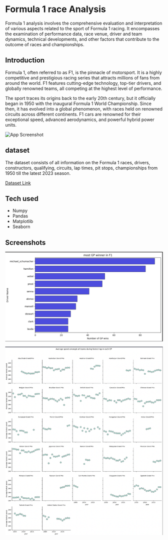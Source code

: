 
# Formula 1 race Analysis

Formula 1 analysis involves the comprehensive evaluation and interpretation of various aspects related to the sport of Formula 1 racing. It encompasses the examination of performance data, race venue, driver and team dynamics, technical developments, and other factors that contribute to the outcome of races and championships.




## Introduction
Formula 1, often referred to as F1, is the pinnacle of motorsport. It is a highly competitive and prestigious racing series that attracts millions of fans from around the world. F1 features cutting-edge technology, top-tier drivers, and globally renowned teams, all competing at the highest level of performance.

The sport traces its origins back to the early 20th century, but it officially began in 1950 with the inaugural Formula 1 World Championship. Since then, it has evolved into a global phenomenon, with races held on renowned circuits across different continents. F1 cars are renowned for their exceptional speed, advanced aerodynamics, and powerful hybrid power units.

![App Screenshot](https://r4.wallpaperflare.com/wallpaper/422/882/465/ineos-iwc-lewis-hamilton-mercedes-amg-petronas-formula-1-hd-wallpaper-21cf3bc48a75fd63d7fa5cca7e1ca608.jpg)

## dataset
The dataset consists of all information on the Formula 1 races, drivers, constructors, qualifying, circuits, lap times, pit stops, championships from 1950 till the latest 2023 season.

[Dataset Link](https://www.kaggle.com/datasets/rohanrao/formula-1-world-championship-1950-2020?select=constructor_results.csv)
## Tech used

* Numpy
* Pandas
* Matplotlib
* Seaborn

## Screenshots
![App Screenshot](https://github.com/jayesh-masade/Formula-1-Analysis/blob/main/imgs/Screenshot%202023-06-29%20at%208.14.56%20PM.png?raw=true)


![App Screenshot](https://github.com/jayesh-masade/Formula-1-Analysis/blob/main/imgs/Screenshot%202023-06-29%20at%208.15.07%20PM.png?raw=true)
